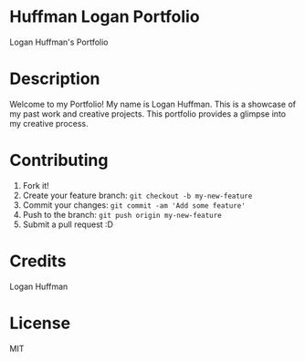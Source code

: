 # Huffman Logan Portfolio

Logan Huffman's Portfolio

# Description 

Welcome to my Portfolio! My name is Logan Huffman. This is a showcase of my past work and creative projects. This portfolio provides a glimpse into my creative process.

# Contributing

1. Fork it!
2. Create your feature branch: `git checkout -b my-new-feature`
3. Commit your changes: `git commit -am 'Add some feature'`
4. Push to the branch: `git push origin my-new-feature`
5. Submit a pull request :D

# Credits

Logan Huffman

# License

MIT